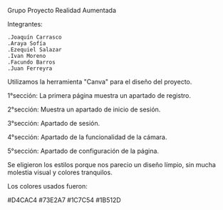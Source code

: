 Grupo Proyecto Realidad Aumentada

Integrantes:

	.Joaquín Carrasco
	.Araya Sofía
	.Ezequiel Salazar
	.Ivan Moreno
	.Facundo Barros
	.Juan Ferreyra

Utilizamos la herramienta "Canva" para el diseño del proyecto.


1°sección: La primera página muestra un apartado de registro.

2°sección: Muestra un apartado de inicio de sesión.

3°sección: Apartado de sesión.

4°sección: Apartado de la funcionalidad de la cámara.

5°sección: Apartado de configuración de la página.

Se eligieron los estilos porque nos parecio un diseño límpio, sin mucha molestia visual y colores tranquilos.

Los colores usados fueron:

#D4CAC4
#73E2A7
#1C7C54
#1B512D